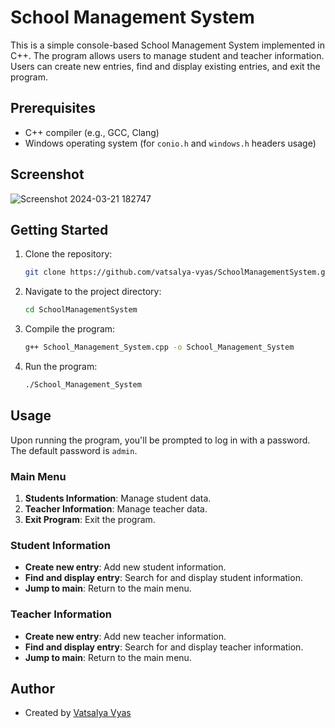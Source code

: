 # School Management System

This is a simple console-based School Management System implemented in C++. The program allows users to manage student and teacher information. Users can create new entries, find and display existing entries, and exit the program.

## Prerequisites

- C++ compiler (e.g., GCC, Clang)
- Windows operating system (for `conio.h` and `windows.h` headers usage)

## Screenshot

![Screenshot 2024-03-21 182747](https://github.com/vatsalya-vyas/SchoolManagementSystem/assets/140804211/51b8cfde-290c-4112-a25c-0bdeb03cfe0b)

## Getting Started

1. Clone the repository:

    ```bash
    git clone https://github.com/vatsalya-vyas/SchoolManagementSystem.git
    ```

2. Navigate to the project directory:

    ```bash
    cd SchoolManagementSystem
    ```

3. Compile the program:

    ```bash
    g++ School_Management_System.cpp -o School_Management_System
    ```

4. Run the program:

    ```bash
    ./School_Management_System
    ```

## Usage

Upon running the program, you'll be prompted to log in with a password. The default password is `admin`.

### Main Menu

1. **Students Information**: Manage student data.
2. **Teacher Information**: Manage teacher data.
3. **Exit Program**: Exit the program.

### Student Information

- **Create new entry**: Add new student information.
- **Find and display entry**: Search for and display student information.
- **Jump to main**: Return to the main menu.

### Teacher Information

- **Create new entry**: Add new teacher information.
- **Find and display entry**: Search for and display teacher information.
- **Jump to main**: Return to the main menu.

## Author

- Created by [Vatsalya Vyas](https://github.com/vatsalya-vyas)
